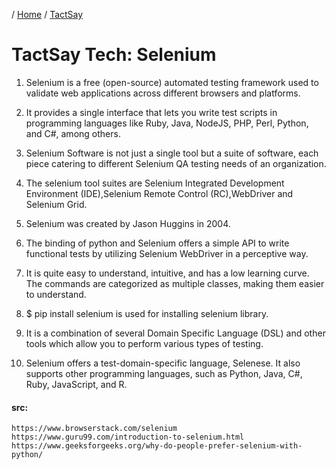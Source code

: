 / [Home](index.md) / [TactSay](tactsay.md)

# TactSay Tech: Selenium

1. Selenium is a free (open-source) automated testing framework used to validate web applications across different browsers and platforms.

2. It provides a single interface that lets you write test scripts in programming languages like Ruby, Java, NodeJS, PHP, Perl, Python, and C#, among others.

3. Selenium Software is not just a single tool but a suite of software, each piece catering to different Selenium QA testing needs of an organization.

4. The selenium tool suites are Selenium Integrated Development Environment (IDE),Selenium Remote Control (RC),WebDriver and Selenium Grid.

5. Selenium was created by Jason Huggins in 2004.

6. The binding of python and Selenium offers a simple API to write functional tests by utilizing Selenium WebDriver in a perceptive way.

7. It is quite easy to understand, intuitive, and has a low learning curve. The commands are categorized as multiple classes, making them easier to understand.

8. $ pip install selenium is used for installing selenium library.

9. It is a combination of several Domain Specific Language (DSL) and other tools which allow you to perform various types of testing.

10. Selenium offers a test-domain-specific language, Selenese. It also supports other programming languages, such as Python, Java, C#, Ruby, JavaScript, and R. 


#### src:
```
https://www.browserstack.com/selenium
https://www.guru99.com/introduction-to-selenium.html
https://www.geeksforgeeks.org/why-do-people-prefer-selenium-with-python/
```